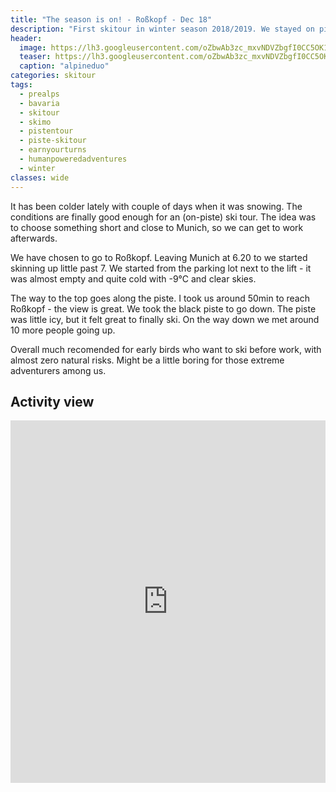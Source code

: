 ```yaml
---
title: "The season is on! - Roßkopf - Dec 18"
description: "First skitour in winter season 2018/2019. We stayed on piste due to lack of snow."
header:
  image: https://lh3.googleusercontent.com/oZbwAb3zc_mxvNDVZbgfI0CC5OK1uJsLT0vRP_wu4Wt3_z-xQqUOzufL0Gn_hKxwxjPur-OjS9aceckIX3Ml8iq8AnsPZ-LZPMspZ49DXvyvoiqAeGhR5chFpnDZdJSmuL05Tg43nCTAfmog_LXvI6cthD9OVlRuxpkNPb9lz4l_POwY1hfV3BOYnieOv7McNhzWH_E2p3wbk6BdsCQqEDnie4pnMrjLaOcarsrbl_MBDJWYjhY1CHZUDu5owVmk6Lwlkf8haHBEcmCwFmLV1m6eplbN97zUfTVVZ8x2N9e6rLXkmSPbIdzK6_KSGKpKiaLBEcObHqqnzmk3YscxwKVZa6SBkIYkUs1udmtf1WP2ixVZJLnVnPxB-Jx8i-fqS3V2abHDjvPYFuDuv-RNFkcsCFsVkoXD6sihPFo2f2psuB5LL6MtnV4bfTbfqb4fpLQuKDGvP1s9m0G_jSQozsrdrr0CItgOf7Vm_tLIA5EcahafJFRGUal0y37pSCtip4_gbGmjUt-T-3gOiqCQovcM83ZBcyLCehi35dBCW24fZwFlbrvaU2W70_Pp3BCcFgZZSV6TtOa_0gXCNC976XQH1TLpqYh_jfmlZet_dqfJM06DcCq5d-TTny6mzeroW_56mX6pPG0pLBxBOszjeBuTiyOe5P9UmJjnh7G8E-Mh1r__XRE9v9O_-YUBqbpY1HzeYk7gk_QcTRkIoVI=w734-h617-no
  teaser: https://lh3.googleusercontent.com/oZbwAb3zc_mxvNDVZbgfI0CC5OK1uJsLT0vRP_wu4Wt3_z-xQqUOzufL0Gn_hKxwxjPur-OjS9aceckIX3Ml8iq8AnsPZ-LZPMspZ49DXvyvoiqAeGhR5chFpnDZdJSmuL05Tg43nCTAfmog_LXvI6cthD9OVlRuxpkNPb9lz4l_POwY1hfV3BOYnieOv7McNhzWH_E2p3wbk6BdsCQqEDnie4pnMrjLaOcarsrbl_MBDJWYjhY1CHZUDu5owVmk6Lwlkf8haHBEcmCwFmLV1m6eplbN97zUfTVVZ8x2N9e6rLXkmSPbIdzK6_KSGKpKiaLBEcObHqqnzmk3YscxwKVZa6SBkIYkUs1udmtf1WP2ixVZJLnVnPxB-Jx8i-fqS3V2abHDjvPYFuDuv-RNFkcsCFsVkoXD6sihPFo2f2psuB5LL6MtnV4bfTbfqb4fpLQuKDGvP1s9m0G_jSQozsrdrr0CItgOf7Vm_tLIA5EcahafJFRGUal0y37pSCtip4_gbGmjUt-T-3gOiqCQovcM83ZBcyLCehi35dBCW24fZwFlbrvaU2W70_Pp3BCcFgZZSV6TtOa_0gXCNC976XQH1TLpqYh_jfmlZet_dqfJM06DcCq5d-TTny6mzeroW_56mX6pPG0pLBxBOszjeBuTiyOe5P9UmJjnh7G8E-Mh1r__XRE9v9O_-YUBqbpY1HzeYk7gk_QcTRkIoVI=w734-h617-no
  caption: "alpineduo"
categories: skitour
tags:
  - prealps
  - bavaria
  - skitour
  - skimo
  - pistentour
  - piste-skitour
  - earnyourturns
  - humanpoweredadventures
  - winter
classes: wide
---
```


It has been colder lately with couple of days when it was snowing. The conditions are finally good enough for an (on-piste) ski tour. The idea was to choose something short and close to Munich, so we can get to work afterwards.

We have chosen to go to Roßkopf. Leaving Munich at 6.20 to we started skinning up little past 7. We started from the parking lot next to the lift - it was almost empty and quite cold with -9°C and clear skies.

The way to the top goes along the piste. I took us around 50min to reach Roßkopf - the view is great. We took the black piste to go down. The piste was little icy, but it felt great to finally ski. On the way down we met around 10 more people going up. 

Overall much recomended for early birds who want to ski before work, with almost zero natural risks. Might be a little boring for those extreme adventurers among us. 

## Activity view

<iframe src="https://www.komoot.com/tour/53078126/embed?profile=1" width="100%" height="580" frameborder="0" scrolling="no"></iframe>
